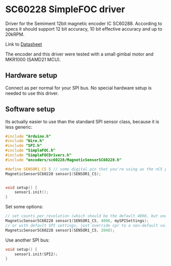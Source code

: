 # SC60228 SimpleFOC driver

Driver for the Semiment 12bit magnetic encoder IC SC60288. According to specs it should support 12 bit accuracy, 10 bit effective accuracy and up to 20kRPM.

Link to [Datasheet](https://semiment.com/wp-content/uploads/2021/04/SC60228_EN-VA1.0.pdf)

The encoder and this driver were tested with a small gimbal motor and MKR1000 (SAMD21 MCU).

## Hardware setup

Connect as per normal for your SPI bus. No special hardware setup is needed to use this driver.

## Software setup

Its actually easier to use than the standard SPI sensor class, because it is less generic:

```c++
#include "Arduino.h"
#include "Wire.h"
#include "SPI.h"
#include "SimpleFOC.h"
#include "SimpleFOCDrivers.h"
#include "encoders/sc60228/MagneticSensorSC60228.h"

#define SENSOR1_CS 5 // some digital pin that you're using as the nCS pin
MagneticSensorSC60228 sensor1(SENSOR1_CS);


void setup() {
    sensor1.init();
}
```

Set some options:

```c++
// set counts_per_revolution (which should be the default 4096, but one some hardware appears to be 2048), and spi settings
MagneticSensorSC60228 sensor1(SENSOR1_CS, 4096, mySPISettings);
// or with default SPI settings, just override cpr to a non-default value
MagneticSensorSC60228 sensor1(SENSOR1_CS, 2048);  
```

Use another SPI bus:

```c++
void setup() {
    sensor1.init(SPI2);
}
```

